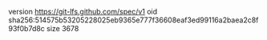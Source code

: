 version https://git-lfs.github.com/spec/v1
oid sha256:514575b53205228025eb9365e777f36608eaf3ed99116a2baea2c8f93f0b7d8c
size 3678
